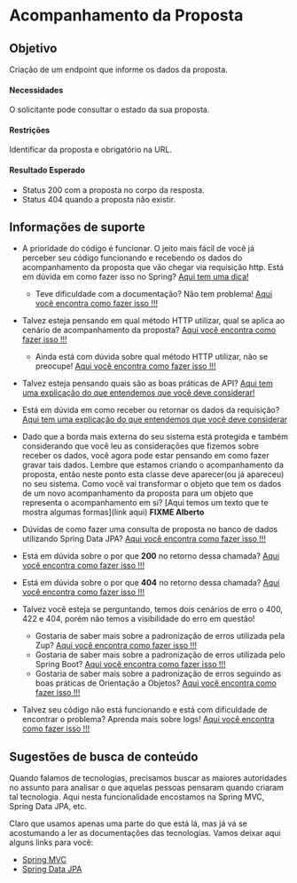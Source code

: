 # Acompanhamento da Proposta

## Objetivo

Criação de um endpoint que informe os dados da proposta.

#### Necessidades

O solicitante pode consultar o estado da sua proposta.

#### Restrições

Identificar da proposta e obrigatório na URL.

#### Resultado Esperado

- Status 200 com a proposta no corpo da resposta.
- Status 404 quando a proposta não existir.

## Informações de suporte

* A prioridade do código é funcionar. O jeito mais fácil de você já perceber seu código funcionando e recebendo os dados do acompanhamento da proposta que vão chegar via requisição http. Está em dúvida em como fazer isso no Spring? [Aqui tem uma dica!](https://spring.io/guides/gs/rest-service/)

    * Teve dificuldade com a documentação? Não tem problema! [Aqui você encontra como fazer isso !!!](../informacao_suporte/spring-get-api.md)

* Talvez esteja pensando em qual método HTTP utilizar, qual se aplica ao cenário de acompanhamento da proposta? [Aqui você encontra como fazer isso !!!](../informacao_suporte/rest-methods.md)

  * Ainda está com dúvida sobre qual método HTTP utilizar, não se preocupe! [Aqui você encontra como fazer isso !!!](../informacao_suporte/rest-get.md)
  
* Talvez esteja pensando quais são as boas práticas de API? [Aqui tem uma explicação do que entendemos que você deve considerar!](../informacao_procedural/modelando_um_recurso_rest.md)

* Está em dúvida em como receber ou retornar os dados da requisição? [Aqui tem uma explicação do que entendemos que você deve considerar](../informacao_suporte/recebe-dados-requisicao.md)

* Dado que a borda mais externa do seu sistema está protegida e também considerando que você leu as considerações que fizemos sobre receber os dados, você agora pode estar pensando em como fazer gravar tais dados. Lembre que estamos criando o acompanhamento da proposta, então neste ponto esta classe deve aparecer(ou já apareceu) no seu sistema. Como você vai transformar o objeto que tem os dados de um novo acompanhamento da proposta para um objeto que representa o acompanhamento em si? [Aqui temos um texto que te mostra algumas formas](link aqui) **FIXME Alberto**

* Dúvidas de como fazer uma consulta de proposta no banco de dados utilizando Spring Data JPA?  [Aqui você encontra como fazer isso !!!](../informacao_suporte/spring-data-query-methods.md)

* Está em dúvida sobre o por que **200** no retorno dessa chamada? [Aqui você encontra como fazer isso !!!](../informacao_suporte/rest-200.md)

* Está em dúvida sobre o por que **404** no retorno dessa chamada? [Aqui você encontra como fazer isso !!!](../informacao_suporte/rest-404.md)

* Talvez você esteja se perguntando, temos dois cenários de erro o 400, 422 e 404, porém não temos a visibilidade do erro em questão! 

    * Gostaria de saber mais sobre a padronização de erros utilizada pela Zup? [Aqui você encontra como fazer isso !!!](../informacao_suporte/error-zup.md)
    * Gostaria de saber mais sobre a padronização de erros utilizada pelo Spring Boot? [Aqui você encontra como fazer isso !!!](../informacao_suporte/error-spring.md)
    * Gostaria de saber mais sobre a padronização de erros seguindo as boas práticas de Orientação a Objetos? [Aqui você encontra como fazer isso !!!](../informacao_suporte/error-object-oriented.md)

* Talvez seu código não está funcionando e está com dificuldade de encontrar o problema? Aprenda mais sobre logs! [Aqui você encontra como fazer isso !!!](../informacao_suporte/spring-logging.md)

## Sugestões de busca de conteúdo

Quando falamos de tecnologias, precisamos buscar as maiores autoridades no assunto para analisar o que aquelas pessoas 
pensaram quando criaram tal tecnologia. Aqui nesta funcionalidade encostamos na Spring MVC, Spring Data JPA, etc. 

Claro que usamos apenas uma parte do que está lá, mas já vá se acostumando a ler as documentações das tecnologias. 
Vamos deixar aqui alguns links para você:

* [Spring MVC](https://docs.spring.io/spring/docs/current/spring-framework-reference/web.html)
* [Spring Data JPA](https://spring.io/projects/spring-data-jpa)